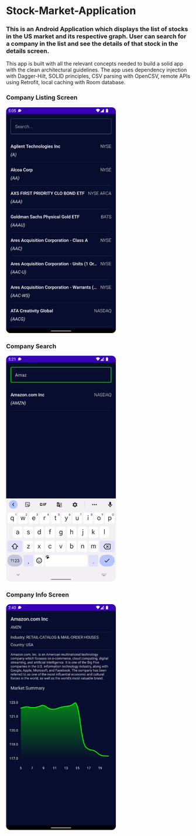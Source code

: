 # Stock-Market-Application
<h3>
This is an Android Application which displays the list of stocks in the US market and its respective graph. 
User can search for a company in the list and see the details of that stock in the details screen.
</h3>


This app is built with all the relevant concepts needed to build a solid app with the clean architectural guidelines.
The app uses dependency injection with Dagger-Hilt, SOLID principles, CSV parsing with OpenCSV, remote APIs using Retrofit, local caching with Room database. 

<h3> Company Listing Screen</h3>
<img src="CompanyListing.png" width="300px">

<h3> Company Search</h3>
<img src="CompanySearch.png" width="300px">

<h3> Company Info Screen</h3>
<img src="CompanyInfo.png" width="300px">
